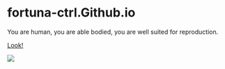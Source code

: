 # fortuna-ctrl.Github.io
You are human, you are able bodied, you are well suited for reproduction.

[Look!](https://player03.com/run/3/beta/)

![](https://www.wfla.com/wp-content/uploads/sites/71/2023/05/GettyImages-1389862392.jpg?w=2560&h=1440&crop=1)
